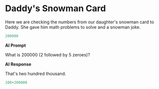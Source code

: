 # Daddy's Snowman Card

Here we are checking the numbers from our daughter's snowman card to Daddy. She gave him math problems to solve and a snowman joke.


```python
200000
```

**AI Prompt**

What is 200000 (2 followed by 5 zeroes)?

**AI Response**

That's two hundred thousand.


```python
100+200000
```
